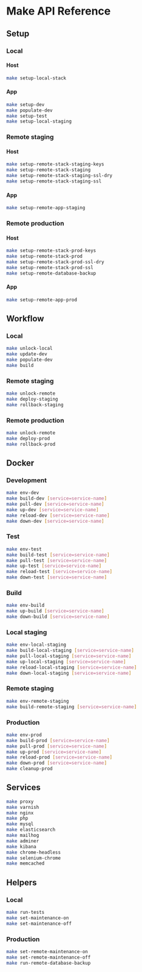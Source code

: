 # Make API Reference

## Setup

### Local

#### Host

```bash
make setup-local-stack
```

#### App

```bash
make setup-dev
make populate-dev
make setup-test
make setup-local-staging
```

### Remote staging

#### Host

```bash
make setup-remote-stack-staging-keys
make setup-remote-stack-staging
make setup-remote-stack-staging-ssl-dry
make setup-remote-stack-staging-ssl
```

#### App

```bash
make setup-remote-app-staging
```

### Remote production

#### Host

```bash
make setup-remote-stack-prod-keys
make setup-remote-stack-prod
make setup-remote-stack-prod-ssl-dry
make setup-remote-stack-prod-ssl
make setup-remote-database-backup
```

#### App

```bash
make setup-remote-app-prod
```

## Workflow

### Local

```bash
make unlock-local
make update-dev
make populate-dev
make build
```

### Remote staging

```bash
make unlock-remote
make deploy-staging
make rollback-staging
```

### Remote production

```bash
make unlock-remote
make deploy-prod
make rollback-prod
```

## Docker

### Development

```bash
make env-dev
make build-dev [service=service-name]
make pull-dev [service=service-name]
make up-dev [service=service-name]
make reload-dev [service=service-name]
make down-dev [service=service-name]
```

### Test

```bash
make env-test
make build-test [service=service-name]
make pull-test [service=service-name]
make up-test [service=service-name]
make reload-test [service=service-name]
make down-test [service=service-name]
```

### Build

```bash
make env-build
make up-build [service=service-name]
make down-build [service=service-name]
```

### Local staging

```bash
make env-local-staging
make build-local-staging [service=service-name]
make pull-local-staging [service=service-name]
make up-local-staging [service=service-name]
make reload-local-staging [service=service-name]
make down-local-staging [service=service-name]
```

### Remote staging

```bash
make env-remote-staging
make build-remote-staging [service=service-name]
```

### Production

```bash
make env-prod
make build-prod [service=service-name]
make pull-prod [service=service-name]
make up-prod [service=service-name]
make reload-prod [service=service-name]
make down-prod [service=service-name]
make cleanup-prod
```

## Services

```bash
make proxy
make varnish
make nginx
make php
make mysql
make elasticsearch
make mailhog
make adminer
make kibana
make chrome-headless
make selenium-chrome
make memcached
```

## Helpers

### Local

```bash
make run-tests
make set-maintenance-on
make set-maintenance-off
```

### Production

```bash
make set-remote-maintenance-on
make set-remote-maintenance-off
make run-remote-database-backup
```
